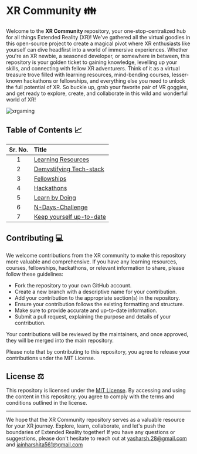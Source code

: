 # XR Community 👪

Welcome to the **XR Community** repository, your one-stop-centralized hub for all things Extended Reality (XR)! We've gathered all the virtual goodies in this open-source project to create a magical pivot where XR enthusiasts like yourself can dive headfirst into a world of immersive experiences. Whether you're an XR newbie, a seasoned developer, or somewhere in between, this repository is your golden ticket to gaining knowledge, levelling up your skills, and connecting with fellow XR adventurers. Think of it as a virtual treasure trove filled with learning resources, mind-bending courses, lesser-known hackathons or fellowships, and everything else you need to unlock the full potential of XR. So buckle up, grab your favorite pair of VR goggles, and get ready to explore, create, and collaborate in this wild and wonderful world of XR!

![xrgaming](https://github.com/harshitajain165/XR-Community/assets/77115160/1350a582-014b-45c7-a3e1-0f1527117293)



## Table of Contents 📈

| Sr. No. |Title| 
|:---------------:|:---------------------|
|1|[Learning Resources](https://github.com/yashprakash28/XR-Community/tree/main/1.%20learning-resources)|
|2|[Demystifying Tech-stack](https://github.com/yashprakash28/XR-Community/tree/main/2.%20demystifying-tech-stack)|
|3|[Fellowships](https://github.com/yashprakash28/XR-Community/tree/main/3.%20fellowships)|
|4|[Hackathons](https://github.com/yashprakash28/XR-Community/tree/main/4.%20hackathons)|
|5|[Learn by Doing](https://github.com/yashprakash28/XR-Community/tree/main/5.%20learn-by-doing)|
|6|[N-Days-Challenge](https://github.com/yashprakash28/XR-Community/tree/main/6.%20n-days-challenge)|
|7|[Keep yourself up-to-date ](https://github.com/yashprakash28/XR-Community/tree/main/8.%20keep-yourself-up-to-date)|


## Contributing 💻

We welcome contributions from the XR community to make this repository more valuable and comprehensive. If you have any learning resources, courses, fellowships, hackathons, or relevant information to share, please follow these guidelines:

- Fork the repository to your own GitHub account.
- Create a new branch with a descriptive name for your contribution.
- Add your contribution to the appropriate section(s) in the repository.
- Ensure your contribution follows the existing formatting and structure.
- Make sure to provide accurate and up-to-date information.
- Submit a pull request, explaining the purpose and details of your contribution.

Your contributions will be reviewed by the maintainers, and once approved, they will be merged into the main repository.

Please note that by contributing to this repository, you agree to release your contributions under the MIT License.

## License ⚖️

This repository is licensed under the [MIT License](https://github.com/yashprakash28/XR-Community/blob/main/LICENSE). By accessing and using the content in this repository, you agree to comply with the terms and conditions outlined in the license.

<hr>

We hope that the XR Community repository serves as a valuable resource for your XR journey. Explore, learn, collaborate, and let's push the boundaries of Extended Reality together! If you have any questions or suggestions, please don't hesitate to reach out at yasharsh.28@gmail.com and jainharshita561@gmail.com

